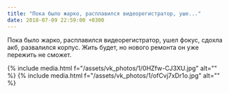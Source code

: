 ```yaml
---
title: "Пока было жарко, расплавился видеорегистратор, уше..."
date: 2018-07-09 22:59:00 +0300
---
```


Пока было жарко, расплавился видеорегистратор, ушел фокус, сдохла акб, развалился корпус. Жить будет, но нового ремонта он уже пережить не сможет.


{% include media.html f="/assets/vk_photos/1/0HZfw-CJ3XU.jpg" alt="" %}
{% include media.html f="/assets/vk_photos/1/ofCvj7xDr1o.jpg" alt="" %}
